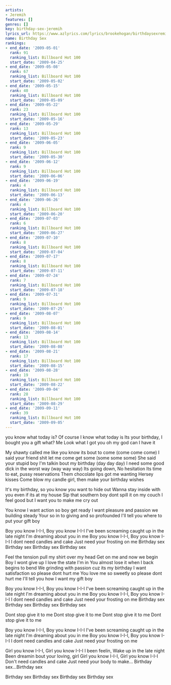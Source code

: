 ```yaml
---
artists:
- Jeremih
features: []
genres: []
key: birthday-sex-jeremih
lyrics_url: https://www.azlyrics.com/lyrics/brookehogan/birthdaysexremix.html
name: Birthday Sex
rankings:
- end_date: '2009-05-01'
  rank: 91
  ranking_list: Billboard Hot 100
  start_date: '2009-04-25'
- end_date: '2009-05-08'
  rank: 67
  ranking_list: Billboard Hot 100
  start_date: '2009-05-02'
- end_date: '2009-05-15'
  rank: 40
  ranking_list: Billboard Hot 100
  start_date: '2009-05-09'
- end_date: '2009-05-22'
  rank: 23
  ranking_list: Billboard Hot 100
  start_date: '2009-05-16'
- end_date: '2009-05-29'
  rank: 13
  ranking_list: Billboard Hot 100
  start_date: '2009-05-23'
- end_date: '2009-06-05'
  rank: 9
  ranking_list: Billboard Hot 100
  start_date: '2009-05-30'
- end_date: '2009-06-12'
  rank: 9
  ranking_list: Billboard Hot 100
  start_date: '2009-06-06'
- end_date: '2009-06-19'
  rank: 4
  ranking_list: Billboard Hot 100
  start_date: '2009-06-13'
- end_date: '2009-06-26'
  rank: 4
  ranking_list: Billboard Hot 100
  start_date: '2009-06-20'
- end_date: '2009-07-03'
  rank: 6
  ranking_list: Billboard Hot 100
  start_date: '2009-06-27'
- end_date: '2009-07-10'
  rank: 8
  ranking_list: Billboard Hot 100
  start_date: '2009-07-04'
- end_date: '2009-07-17'
  rank: 8
  ranking_list: Billboard Hot 100
  start_date: '2009-07-11'
- end_date: '2009-07-24'
  rank: 7
  ranking_list: Billboard Hot 100
  start_date: '2009-07-18'
- end_date: '2009-07-31'
  rank: 9
  ranking_list: Billboard Hot 100
  start_date: '2009-07-25'
- end_date: '2009-08-07'
  rank: 9
  ranking_list: Billboard Hot 100
  start_date: '2009-08-01'
- end_date: '2009-08-14'
  rank: 13
  ranking_list: Billboard Hot 100
  start_date: '2009-08-08'
- end_date: '2009-08-21'
  rank: 17
  ranking_list: Billboard Hot 100
  start_date: '2009-08-15'
- end_date: '2009-08-28'
  rank: 19
  ranking_list: Billboard Hot 100
  start_date: '2009-08-22'
- end_date: '2009-09-04'
  rank: 28
  ranking_list: Billboard Hot 100
  start_date: '2009-08-29'
- end_date: '2009-09-11'
  rank: 39
  ranking_list: Billboard Hot 100
  start_date: '2009-09-05'
---
```


 you know what today is?
 Of course I know what today is
Its your birthday, I bought you a gift
 what?
 Me
Look what I got you
 oh my god can I have it


My shawty called me like you know its bout to come (come come come)
I said your friend shit let me come get some (some some some)
She said your stupid boy I'm talkin bout my birthday (day day day)
I need some good dick in the worst way (way way way)
Its going down, No hesitation
Its time to eat, pussy reservations
Them chocolate lips got me wanting Hersey kisses
Come blow my candle girl, then make your birthday wishes


It's my birthday, so you know you want to hide out
Wanna stay inside with you even if its at my house
Sip that southern boy dont spill it on my couch
I feel good but I want you to make me cry out

You know I want action so boy get ready
I want pleasure and passion we building steady
Your so in to giving and so profounded
I'll tell you where to put your gift boy

Boy you know I-I-I, Boy you know I-I-I
I've been screaming caught up in the late night
I'm dreaming about you in me
Boy you know I-I-I, Boy you know I-I-I
I dont need candles and cake
Just need your frosting on me
Birthday sex
Birthday sex
Birthday sex
Birthday sex

Feel the tension pull my shirt over my head
Get on me and now we begin
Boy I wont give up I love the state I'm in
You almost lose it when I back begins to bend
We grinding with passion cuz its my birthday
I want satisfaction so please dont hurt me
You love me so sweetly so please dont hurt me
I'll tell you how I want my gift boy

Boy you know I-I-I, Boy you know I-I-I
I've been screaming caught up in the late night
I'm dreaming about you in me
Boy you know I-I-I, Boy you know I-I-I
I dont need candles and cake
Just need your frosting on me
Birthday sex
Birthday sex
Birthday sex
Birthday sex

Dont stop give it to me
Dont stop give it to me
Dont stop give it to me
Dont stop give it to me

Boy you know I-I-I, Boy you know I-I-I
I've been screaming caught up in the late night
I'm dreaming about you in me
Boy you know I-I-I, Boy you know I-I-I
I dont need candles and cake
Just need your frosting on me


Girl you know I-I-I, Girl you know I-I-I
I been feelin,
Wake up in the late night
Been dreamin bout your loving, girl
Girl you know I-I-I, Girl you know I-I-I
Don't need candles and cake
Just need your body to make...
Birthday sex...Birthday sex


Birthday sex
Birthday sex
Birthday sex
Birthday sex



